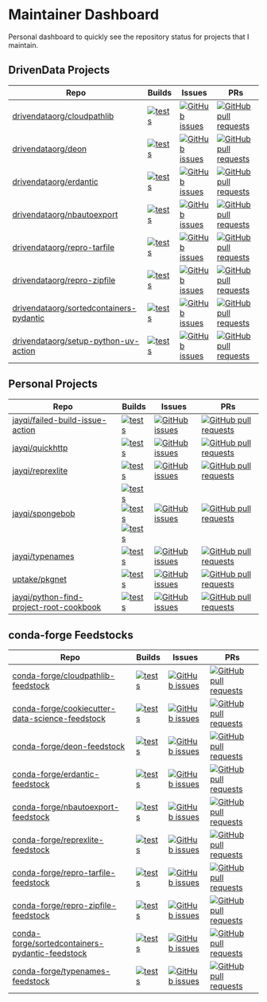 # Maintainer Dashboard

Personal dashboard to quickly see the repository status for projects that I maintain.


## DrivenData Projects

|                                                 Repo                                                |                                                                                                                Builds                                                                                                               |                                                                                           Issues                                                                                          |                                                                                                     PRs                                                                                                     |
|-----------------------------------------------------------------------------------------------------|-------------------------------------------------------------------------------------------------------------------------------------------------------------------------------------------------------------------------------------|-------------------------------------------------------------------------------------------------------------------------------------------------------------------------------------------|-------------------------------------------------------------------------------------------------------------------------------------------------------------------------------------------------------------|
|             [drivendataorg/cloudpathlib](https://github.com/drivendataorg/cloudpathlib)             |           [![tests](https://github.com/drivendataorg/cloudpathlib/actions/workflows/tests.yml/badge.svg?branch=master)](https://github.com/drivendataorg/cloudpathlib/actions?query=workflow%3Atests.yml+branch%3Amaster)           |             [![GitHub issues](https://img.shields.io/github/issues-raw/drivendataorg/cloudpathlib?label=issues%20open)](https://github.com/drivendataorg/cloudpathlib/issues)             |             [![GitHub pull requests](https://img.shields.io/github/issues-pr-raw/drivendataorg/cloudpathlib?label=pull%20requests%20open)](https://github.com/drivendataorg/cloudpathlib/pulls)             |
|                     [drivendataorg/deon](https://github.com/drivendataorg/deon)                     |                     [![tests](https://github.com/drivendataorg/deon/actions/workflows/tests.yml/badge.svg?branch=main)](https://github.com/drivendataorg/deon/actions?query=workflow%3Atests.yml+branch%3Amain)                     |                     [![GitHub issues](https://img.shields.io/github/issues-raw/drivendataorg/deon?label=issues%20open)](https://github.com/drivendataorg/deon/issues)                     |                     [![GitHub pull requests](https://img.shields.io/github/issues-pr-raw/drivendataorg/deon?label=pull%20requests%20open)](https://github.com/drivendataorg/deon/pulls)                     |
|                 [drivendataorg/erdantic](https://github.com/drivendataorg/erdantic)                 |                 [![tests](https://github.com/drivendataorg/erdantic/actions/workflows/tests.yml/badge.svg?branch=main)](https://github.com/drivendataorg/erdantic/actions?query=workflow%3Atests.yml+branch%3Amain)                 |                 [![GitHub issues](https://img.shields.io/github/issues-raw/drivendataorg/erdantic?label=issues%20open)](https://github.com/drivendataorg/erdantic/issues)                 |                 [![GitHub pull requests](https://img.shields.io/github/issues-pr-raw/drivendataorg/erdantic?label=pull%20requests%20open)](https://github.com/drivendataorg/erdantic/pulls)                 |
|             [drivendataorg/nbautoexport](https://github.com/drivendataorg/nbautoexport)             |           [![tests](https://github.com/drivendataorg/nbautoexport/actions/workflows/tests.yml/badge.svg?branch=master)](https://github.com/drivendataorg/nbautoexport/actions?query=workflow%3Atests.yml+branch%3Amaster)           |             [![GitHub issues](https://img.shields.io/github/issues-raw/drivendataorg/nbautoexport?label=issues%20open)](https://github.com/drivendataorg/nbautoexport/issues)             |             [![GitHub pull requests](https://img.shields.io/github/issues-pr-raw/drivendataorg/nbautoexport?label=pull%20requests%20open)](https://github.com/drivendataorg/nbautoexport/pulls)             |
|            [drivendataorg/repro-tarfile](https://github.com/drivendataorg/repro-tarfile)            |            [![tests](https://github.com/drivendataorg/repro-tarfile/actions/workflows/tests.yml/badge.svg?branch=main)](https://github.com/drivendataorg/repro-tarfile/actions?query=workflow%3Atests.yml+branch%3Amain)            |            [![GitHub issues](https://img.shields.io/github/issues-raw/drivendataorg/repro-tarfile?label=issues%20open)](https://github.com/drivendataorg/repro-tarfile/issues)            |            [![GitHub pull requests](https://img.shields.io/github/issues-pr-raw/drivendataorg/repro-tarfile?label=pull%20requests%20open)](https://github.com/drivendataorg/repro-tarfile/pulls)            |
|            [drivendataorg/repro-zipfile](https://github.com/drivendataorg/repro-zipfile)            |            [![tests](https://github.com/drivendataorg/repro-zipfile/actions/workflows/tests.yml/badge.svg?branch=main)](https://github.com/drivendataorg/repro-zipfile/actions?query=workflow%3Atests.yml+branch%3Amain)            |            [![GitHub issues](https://img.shields.io/github/issues-raw/drivendataorg/repro-zipfile?label=issues%20open)](https://github.com/drivendataorg/repro-zipfile/issues)            |            [![GitHub pull requests](https://img.shields.io/github/issues-pr-raw/drivendataorg/repro-zipfile?label=pull%20requests%20open)](https://github.com/drivendataorg/repro-zipfile/pulls)            |
|[drivendataorg/sortedcontainers-pydantic](https://github.com/drivendataorg/sortedcontainers-pydantic)|[![tests](https://github.com/drivendataorg/sortedcontainers-pydantic/actions/workflows/tests.yml/badge.svg?branch=main)](https://github.com/drivendataorg/sortedcontainers-pydantic/actions?query=workflow%3Atests.yml+branch%3Amain)|[![GitHub issues](https://img.shields.io/github/issues-raw/drivendataorg/sortedcontainers-pydantic?label=issues%20open)](https://github.com/drivendataorg/sortedcontainers-pydantic/issues)|[![GitHub pull requests](https://img.shields.io/github/issues-pr-raw/drivendataorg/sortedcontainers-pydantic?label=pull%20requests%20open)](https://github.com/drivendataorg/sortedcontainers-pydantic/pulls)|
|   [drivendataorg/setup-python-uv-action](https://github.com/drivendataorg/setup-python-uv-action)   |    [![tests](https://github.com/drivendataorg/setup-python-uv-action/actions/workflows/test.yml/badge.svg?branch=main)](https://github.com/drivendataorg/setup-python-uv-action/actions?query=workflow%3Atest.yml+branch%3Amain)    |   [![GitHub issues](https://img.shields.io/github/issues-raw/drivendataorg/setup-python-uv-action?label=issues%20open)](https://github.com/drivendataorg/setup-python-uv-action/issues)   |   [![GitHub pull requests](https://img.shields.io/github/issues-pr-raw/drivendataorg/setup-python-uv-action?label=pull%20requests%20open)](https://github.com/drivendataorg/setup-python-uv-action/pulls)   |


## Personal Projects

|                                                 Repo                                                |                                                                                                                                                                                                                                                                                                                     Builds                                                                                                                                                                                                                                                                                                                    |                                                                                           Issues                                                                                          |                                                                                                     PRs                                                                                                     |
|-----------------------------------------------------------------------------------------------------|-----------------------------------------------------------------------------------------------------------------------------------------------------------------------------------------------------------------------------------------------------------------------------------------------------------------------------------------------------------------------------------------------------------------------------------------------------------------------------------------------------------------------------------------------------------------------------------------------------------------------------------------------|-------------------------------------------------------------------------------------------------------------------------------------------------------------------------------------------|-------------------------------------------------------------------------------------------------------------------------------------------------------------------------------------------------------------|
|        [jayqi/failed-build-issue-action](https://github.com/jayqi/failed-build-issue-action)        |                                                                                                                                                                                                             [![tests](https://github.com/jayqi/failed-build-issue-action/actions/workflows/tests.yml/badge.svg?branch=main)](https://github.com/jayqi/failed-build-issue-action/actions?query=workflow%3Atests.yml+branch%3Amain)                                                                                                                                                                                                             |        [![GitHub issues](https://img.shields.io/github/issues-raw/jayqi/failed-build-issue-action?label=issues%20open)](https://github.com/jayqi/failed-build-issue-action/issues)        |        [![GitHub pull requests](https://img.shields.io/github/issues-pr-raw/jayqi/failed-build-issue-action?label=pull%20requests%20open)](https://github.com/jayqi/failed-build-issue-action/pulls)        |
|                        [jayqi/quickhttp](https://github.com/jayqi/quickhttp)                        |                                                                                                                                                                                                                             [![tests](https://github.com/jayqi/quickhttp/actions/workflows/tests.yml/badge.svg?branch=main)](https://github.com/jayqi/quickhttp/actions?query=workflow%3Atests.yml+branch%3Amain)                                                                                                                                                                                                                             |                        [![GitHub issues](https://img.shields.io/github/issues-raw/jayqi/quickhttp?label=issues%20open)](https://github.com/jayqi/quickhttp/issues)                        |                        [![GitHub pull requests](https://img.shields.io/github/issues-pr-raw/jayqi/quickhttp?label=pull%20requests%20open)](https://github.com/jayqi/quickhttp/pulls)                        |
|                       [jayqi/reprexlite](https://github.com/jayqi/reprexlite)                       |                                                                                                                                                                                                                            [![tests](https://github.com/jayqi/reprexlite/actions/workflows/tests.yml/badge.svg?branch=main)](https://github.com/jayqi/reprexlite/actions?query=workflow%3Atests.yml+branch%3Amain)                                                                                                                                                                                                                            |                       [![GitHub issues](https://img.shields.io/github/issues-raw/jayqi/reprexlite?label=issues%20open)](https://github.com/jayqi/reprexlite/issues)                       |                       [![GitHub pull requests](https://img.shields.io/github/issues-pr-raw/jayqi/reprexlite?label=pull%20requests%20open)](https://github.com/jayqi/reprexlite/pulls)                       |
|                        [jayqi/spongebob](https://github.com/jayqi/spongebob)                        |[![tests](https://github.com/jayqi/spongebob/actions/workflows/tests-spongebobsay-cli.yml/badge.svg?branch=master)](https://github.com/jayqi/spongebob/actions?query=workflow%3Atests-spongebobsay-cli.yml+branch%3Amaster)<br>[![tests](https://github.com/jayqi/spongebob/actions/workflows/tests-py-pkg.yml/badge.svg?branch=master)](https://github.com/jayqi/spongebob/actions?query=workflow%3Atests-py-pkg.yml+branch%3Amaster)<br>[![tests](https://github.com/jayqi/spongebob/actions/workflows/tests-r-pkg.yml/badge.svg?branch=master)](https://github.com/jayqi/spongebob/actions?query=workflow%3Atests-r-pkg.yml+branch%3Amaster)|                        [![GitHub issues](https://img.shields.io/github/issues-raw/jayqi/spongebob?label=issues%20open)](https://github.com/jayqi/spongebob/issues)                        |                        [![GitHub pull requests](https://img.shields.io/github/issues-pr-raw/jayqi/spongebob?label=pull%20requests%20open)](https://github.com/jayqi/spongebob/pulls)                        |
|                        [jayqi/typenames](https://github.com/jayqi/typenames)                        |                                                                                                                                                                                                                             [![tests](https://github.com/jayqi/typenames/actions/workflows/tests.yml/badge.svg?branch=main)](https://github.com/jayqi/typenames/actions?query=workflow%3Atests.yml+branch%3Amain)                                                                                                                                                                                                                             |                        [![GitHub issues](https://img.shields.io/github/issues-raw/jayqi/typenames?label=issues%20open)](https://github.com/jayqi/typenames/issues)                        |                        [![GitHub pull requests](https://img.shields.io/github/issues-pr-raw/jayqi/typenames?label=pull%20requests%20open)](https://github.com/jayqi/typenames/pulls)                        |
|                          [uptake/pkgnet](https://github.com/uptake/pkgnet)                          |                                                                                                                                                                                                                                  [![tests](https://github.com/uptake/pkgnet/actions/workflows/ci.yml/badge.svg?branch=main)](https://github.com/uptake/pkgnet/actions?query=workflow%3Aci.yml+branch%3Amain)                                                                                                                                                                                                                                  |                          [![GitHub issues](https://img.shields.io/github/issues-raw/uptake/pkgnet?label=issues%20open)](https://github.com/uptake/pkgnet/issues)                          |                          [![GitHub pull requests](https://img.shields.io/github/issues-pr-raw/uptake/pkgnet?label=pull%20requests%20open)](https://github.com/uptake/pkgnet/pulls)                          |
|[jayqi/python-find-project-root-cookbook](https://github.com/jayqi/python-find-project-root-cookbook)|                                                                                                                                                                                                     [![tests](https://github.com/jayqi/python-find-project-root-cookbook/actions/workflows/tests.yml/badge.svg?branch=main)](https://github.com/jayqi/python-find-project-root-cookbook/actions?query=workflow%3Atests.yml+branch%3Amain)                                                                                                                                                                                                     |[![GitHub issues](https://img.shields.io/github/issues-raw/jayqi/python-find-project-root-cookbook?label=issues%20open)](https://github.com/jayqi/python-find-project-root-cookbook/issues)|[![GitHub pull requests](https://img.shields.io/github/issues-pr-raw/jayqi/python-find-project-root-cookbook?label=pull%20requests%20open)](https://github.com/jayqi/python-find-project-root-cookbook/pulls)|


## conda-forge Feedstocks

|                                                         Repo                                                        |                                                                                                                  Builds                                                                                                                  |                                                                                                   Issues                                                                                                  |                                                                                                             PRs                                                                                                             |
|---------------------------------------------------------------------------------------------------------------------|------------------------------------------------------------------------------------------------------------------------------------------------------------------------------------------------------------------------------------------|-----------------------------------------------------------------------------------------------------------------------------------------------------------------------------------------------------------|-----------------------------------------------------------------------------------------------------------------------------------------------------------------------------------------------------------------------------|
|             [conda-forge/cloudpathlib-feedstock](https://github.com/conda-forge/cloudpathlib-feedstock)             |       [![tests](https://dev.azure.com/conda-forge/feedstock-builds/_apis/build/status/cloudpathlib-feedstock?branchName=main)](https://dev.azure.com/conda-forge/feedstock-builds/_build/latest?definitionId=10976&branchName=main)      |             [![GitHub issues](https://img.shields.io/github/issues-raw/conda-forge/cloudpathlib-feedstock?label=issues%20open)](https://github.com/conda-forge/cloudpathlib-feedstock/issues)             |             [![GitHub pull requests](https://img.shields.io/github/issues-pr-raw/conda-forge/cloudpathlib-feedstock?label=pull%20requests%20open)](https://github.com/conda-forge/cloudpathlib-feedstock/pulls)             |
|[conda-forge/cookiecutter-data-science-feedstock](https://github.com/conda-forge/cookiecutter-data-science-feedstock)|[![tests](https://dev.azure.com/conda-forge/feedstock-builds/_apis/build/status/cookiecutter-data-science-feedstock?branchName=main)](https://dev.azure.com/conda-forge/feedstock-builds/_build/latest?definitionId=22743&branchName=main)|[![GitHub issues](https://img.shields.io/github/issues-raw/conda-forge/cookiecutter-data-science-feedstock?label=issues%20open)](https://github.com/conda-forge/cookiecutter-data-science-feedstock/issues)|[![GitHub pull requests](https://img.shields.io/github/issues-pr-raw/conda-forge/cookiecutter-data-science-feedstock?label=pull%20requests%20open)](https://github.com/conda-forge/cookiecutter-data-science-feedstock/pulls)|
|                     [conda-forge/deon-feedstock](https://github.com/conda-forge/deon-feedstock)                     |           [![tests](https://dev.azure.com/conda-forge/feedstock-builds/_apis/build/status/deon-feedstock?branchName=main)](https://dev.azure.com/conda-forge/feedstock-builds/_build/latest?definitionId=9111&branchName=main)           |                     [![GitHub issues](https://img.shields.io/github/issues-raw/conda-forge/deon-feedstock?label=issues%20open)](https://github.com/conda-forge/deon-feedstock/issues)                     |                     [![GitHub pull requests](https://img.shields.io/github/issues-pr-raw/conda-forge/deon-feedstock?label=pull%20requests%20open)](https://github.com/conda-forge/deon-feedstock/pulls)                     |
|                 [conda-forge/erdantic-feedstock](https://github.com/conda-forge/erdantic-feedstock)                 |         [![tests](https://dev.azure.com/conda-forge/feedstock-builds/_apis/build/status/erdantic-feedstock?branchName=main)](https://dev.azure.com/conda-forge/feedstock-builds/_build/latest?definitionId=11883&branchName=main)        |                 [![GitHub issues](https://img.shields.io/github/issues-raw/conda-forge/erdantic-feedstock?label=issues%20open)](https://github.com/conda-forge/erdantic-feedstock/issues)                 |                 [![GitHub pull requests](https://img.shields.io/github/issues-pr-raw/conda-forge/erdantic-feedstock?label=pull%20requests%20open)](https://github.com/conda-forge/erdantic-feedstock/pulls)                 |
|             [conda-forge/nbautoexport-feedstock](https://github.com/conda-forge/nbautoexport-feedstock)             |       [![tests](https://dev.azure.com/conda-forge/feedstock-builds/_apis/build/status/nbautoexport-feedstock?branchName=main)](https://dev.azure.com/conda-forge/feedstock-builds/_build/latest?definitionId=10436&branchName=main)      |             [![GitHub issues](https://img.shields.io/github/issues-raw/conda-forge/nbautoexport-feedstock?label=issues%20open)](https://github.com/conda-forge/nbautoexport-feedstock/issues)             |             [![GitHub pull requests](https://img.shields.io/github/issues-pr-raw/conda-forge/nbautoexport-feedstock?label=pull%20requests%20open)](https://github.com/conda-forge/nbautoexport-feedstock/pulls)             |
|               [conda-forge/reprexlite-feedstock](https://github.com/conda-forge/reprexlite-feedstock)               |        [![tests](https://dev.azure.com/conda-forge/feedstock-builds/_apis/build/status/reprexlite-feedstock?branchName=main)](https://dev.azure.com/conda-forge/feedstock-builds/_build/latest?definitionId=12192&branchName=main)       |               [![GitHub issues](https://img.shields.io/github/issues-raw/conda-forge/reprexlite-feedstock?label=issues%20open)](https://github.com/conda-forge/reprexlite-feedstock/issues)               |               [![GitHub pull requests](https://img.shields.io/github/issues-pr-raw/conda-forge/reprexlite-feedstock?label=pull%20requests%20open)](https://github.com/conda-forge/reprexlite-feedstock/pulls)               |
|            [conda-forge/repro-tarfile-feedstock](https://github.com/conda-forge/repro-tarfile-feedstock)            |      [![tests](https://dev.azure.com/conda-forge/feedstock-builds/_apis/build/status/repro-tarfile-feedstock?branchName=main)](https://dev.azure.com/conda-forge/feedstock-builds/_build/latest?definitionId=21420&branchName=main)      |            [![GitHub issues](https://img.shields.io/github/issues-raw/conda-forge/repro-tarfile-feedstock?label=issues%20open)](https://github.com/conda-forge/repro-tarfile-feedstock/issues)            |            [![GitHub pull requests](https://img.shields.io/github/issues-pr-raw/conda-forge/repro-tarfile-feedstock?label=pull%20requests%20open)](https://github.com/conda-forge/repro-tarfile-feedstock/pulls)            |
|            [conda-forge/repro-zipfile-feedstock](https://github.com/conda-forge/repro-zipfile-feedstock)            |      [![tests](https://dev.azure.com/conda-forge/feedstock-builds/_apis/build/status/repro-zipfile-feedstock?branchName=main)](https://dev.azure.com/conda-forge/feedstock-builds/_build/latest?definitionId=21114&branchName=main)      |            [![GitHub issues](https://img.shields.io/github/issues-raw/conda-forge/repro-zipfile-feedstock?label=issues%20open)](https://github.com/conda-forge/repro-zipfile-feedstock/issues)            |            [![GitHub pull requests](https://img.shields.io/github/issues-pr-raw/conda-forge/repro-zipfile-feedstock?label=pull%20requests%20open)](https://github.com/conda-forge/repro-zipfile-feedstock/pulls)            |
|[conda-forge/sortedcontainers-pydantic-feedstock](https://github.com/conda-forge/sortedcontainers-pydantic-feedstock)|       [![tests](https://dev.azure.com/conda-forge/feedstock-builds/_apis/build/status/cloudpathlib-feedstock?branchName=main)](https://dev.azure.com/conda-forge/feedstock-builds/_build/latest?definitionId=21998&branchName=main)      |[![GitHub issues](https://img.shields.io/github/issues-raw/conda-forge/sortedcontainers-pydantic-feedstock?label=issues%20open)](https://github.com/conda-forge/sortedcontainers-pydantic-feedstock/issues)|[![GitHub pull requests](https://img.shields.io/github/issues-pr-raw/conda-forge/sortedcontainers-pydantic-feedstock?label=pull%20requests%20open)](https://github.com/conda-forge/sortedcontainers-pydantic-feedstock/pulls)|
|                [conda-forge/typenames-feedstock](https://github.com/conda-forge/typenames-feedstock)                |        [![tests](https://dev.azure.com/conda-forge/feedstock-builds/_apis/build/status/typenames-feedstock?branchName=main)](https://dev.azure.com/conda-forge/feedstock-builds/_build/latest?definitionId=22001&branchName=main)        |                [![GitHub issues](https://img.shields.io/github/issues-raw/conda-forge/typenames-feedstock?label=issues%20open)](https://github.com/conda-forge/typenames-feedstock/issues)                |                [![GitHub pull requests](https://img.shields.io/github/issues-pr-raw/conda-forge/typenames-feedstock?label=pull%20requests%20open)](https://github.com/conda-forge/typenames-feedstock/pulls)                |

